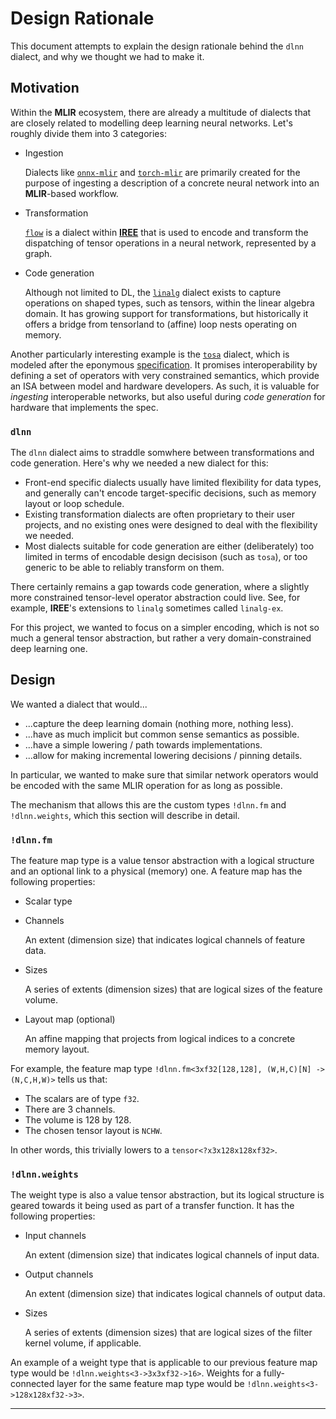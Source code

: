 # Design Rationale

This document attempts to explain the design rationale behind the `dlnn` dialect, and why we thought we had to make it.

## Motivation

Within the **MLIR** ecosystem, there are already a multitude of dialects that are closely related to modelling deep learning neural networks. Let's roughly divide them into 3 categories:

- Ingestion

  Dialects like [`onnx-mlir`][onnx-mlir] and [`torch-mlir`][torch-mlir] are primarily created for the purpose of ingesting a description of a concrete neural network into an **MLIR**-based workflow.

- Transformation

  [`flow`][flow] is a dialect within [**IREE**][iree] that is used to encode and transform the dispatching of tensor operations in a neural network, represented by a graph.

- Code generation

  Although not limited to DL, the [`linalg`][linalg] dialect exists to capture operations on shaped types, such as tensors, within the linear algebra domain. It has growing support for transformations, but historically it offers a bridge from tensorland to (affine) loop nests operating on memory.

Another particularly interesting example is the [`tosa`][tosa] dialect, which is modeled after the eponymous [specification](https://developer.mlplatform.org/w/tosa/). It promises interoperability by defining a set of operators with very constrained semantics, which provide an ISA between model and hardware developers. As such, it is valuable for *ingesting* interoperable networks, but also useful during *code generation* for hardware that implements the spec.

### `dlnn`

The `dlnn` dialect aims to straddle somwhere between transformations and code generation. Here's why we needed a new dialect for this:

- Front-end specific dialects usually have limited flexibility for data types, and generally can't encode target-specific decisions, such as memory layout or loop schedule.
- Existing transformation dialects are often proprietary to their user projects, and no existing ones were designed to deal with the flexibility we needed.
- Most dialects suitable for code generation are either (deliberately) too limited in terms of encodable design decisison (such as `tosa`), or too generic to be able to reliably transform on them.

There certainly remains a gap towards code generation, where a slightly more constrained tensor-level operator abstraction could live. See, for example, **IREE**'s extensions to `linalg` sometimes called `linalg-ex`.

For this project, we wanted to focus on a simpler encoding, which is not so much a general tensor abstraction, but rather a very domain-constrained deep learning one.

## Design

We wanted a dialect that would...

- ...capture the deep learning domain (nothing more, nothing less).
- ...have as much implicit but common sense semantics as possible.
- ...have a simple lowering / path towards implementations.
- ...allow for making incremental lowering decisions / pinning details.

In particular, we wanted to make sure that similar network operators would be encoded with the same MLIR operation for as long as possible.

The mechanism that allows this are the custom types `!dlnn.fm` and `!dlnn.weights`, which this section will describe in detail.

### `!dlnn.fm`

The feature map type is a value tensor abstraction with a logical structure and an optional link to a physical (memory) one. A feature map has the following properties:

- Scalar type
- Channels

  An extent (dimension size) that indicates logical channels of feature data.

- Sizes

  A series of extents (dimension sizes) that are logical sizes of the feature volume.

- Layout map (optional)

  An affine mapping that projects from logical indices to a concrete memory layout.

For example, the feature map type `!dlnn.fm<3xf32[128,128], (W,H,C)[N] -> (N,C,H,W)>` tells us that:

- The scalars are of type `f32`.
- There are 3 channels.
- The volume is 128 by 128.
- The chosen tensor layout is `NCHW`.

In other words, this trivially lowers to a `tensor<?x3x128x128xf32>`.

### `!dlnn.weights`

The weight type is also a value tensor abstraction, but its logical structure is geared towards it being used as part of a transfer function. It has the following properties:

- Input channels

  An extent (dimension size) that indicates logical channels of input data.

- Output channels

  An extent (dimension size) that indicates logical channels of output data.

- Sizes

  A series of extents (dimension sizes) that are logical sizes of the filter kernel volume, if applicable.

An example of a weight type that is applicable to our previous feature map type would be `!dlnn.weights<3->3x3xf32->16>`. Weights for a fully-connected layer for the same feature map type would be `!dlnn.weights<3->128x128xf32->3>`.

---

[mlir]: https://mlir.llvm.org
[onnx-mlir]: https://github.com/onnx/onnx-mlir
[torch-mlir]: https://github.com/llvm/torch-mlir
[flow]: https://github.com/google/iree/tree/main/compiler/src/iree/compiler/Dialect/Flow
[iree]: https://google.github.io/iree
[linalg]: https://mlir.llvm.org/docs/Dialects/Linalg/
[tosa]: https://mlir.llvm.org/docs/Dialects/TOSA/
